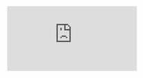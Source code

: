 ![Generative_AI_Coursera](https://raw.githubusercontent.com/Dingyi-Lai/Dingyi-Lai.github.io/main/_images/[Title]Generative_AI_notes.pdf)